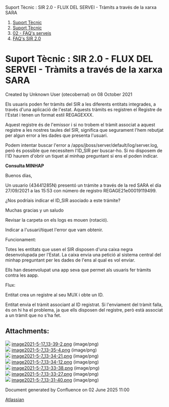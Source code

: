 Suport Tècnic : SIR 2.0 - FLUX DEL SERVEI - Tràmits a través de la xarxa SARA  

1.  [Suport Tècnic](index.md)
2.  [Suport Tècnic](13893782.md)
3.  [02 - FAQ's serveis](26313393.md)
4.  [FAQ's SIR 2.0](41523073.md)

Suport Tècnic : SIR 2.0 - FLUX DEL SERVEI - Tràmits a través de la xarxa SARA
=============================================================================

Created by Unknown User (otecobernal) on 08 October 2021

Els usuaris poden fer tràmits del SIR a les diferents entitats integrades, a través d'una aplicació de l'estat. Aquests tràmits es registren el Registre de l'Estat i tenen un format estil REGAGEXXX.

Aquest registre és de l'emissor i si no trobem el tràmit associat a aquest registre a les nostres taules del SIR, significa que segurament l'hem rebutjat per algun error a les dades que presenta l'usuari.

Podem intentar buscar l'error a /apps/jboss/server/default/log/server.log, però és possible que necessitem l'ID\_SIR per buscar-ho. Si no disposem de l'ID haurem d'obrir un tiquet al minhap preguntant si ens el poden indicar.  

**Consulta MINHAP**

Buenos días,

Un usuario (43441285N) presentó un trámite a través de la red SARA el día 27/09/2021 a las 15:53 con número de registro REGAGE21e00019119499.

¿Nos podríais indicar el ID\_SIR asociado a este trámite?

Muchas gracias y un saludo

  

Revisar la carpeta on els logs es mouen (rotació).

Indicar a l'usuari/tiquet l'error que vam obtenir.

  

Funcionament:

Totes les entitats que usen el SIR disposen d'una caixa negra desenvolupada per l'Estat. La caixa envia una petició al sistema central del minhap preguntant per les dades de l'ens al qual es vol enviar.

Ells han desenvolupat una app seva que permet als usuaris fer tràmits contra les aapp.

  

Flux:

Entitat crea un registre al seu MUX i obte un ID.

Entitat envia el tràmit associant al ID registrat. Si l'enviament del tràmit falla, és on hi ha el problema, ja que ells disposen del registre, però està associat a un tràmit que no s'ha fet.

Attachments:
------------

![](images/icons/bullet_blue.gif) [image2021-5-17\_13-39-2.png](attachments/61931820/61931821.png) (image/png)  
![](images/icons/bullet_blue.gif) [image2021-5-7\_13-35-4.png](attachments/61931820/61931822.png) (image/png)  
![](images/icons/bullet_blue.gif) [image2021-5-7\_13-34-21.png](attachments/61931820/61931823.png) (image/png)  
![](images/icons/bullet_blue.gif) [image2021-5-7\_13-34-12.png](attachments/61931820/61931824.png) (image/png)  
![](images/icons/bullet_blue.gif) [image2021-5-7\_13-33-38.png](attachments/61931820/61931825.png) (image/png)  
![](images/icons/bullet_blue.gif) [image2021-5-7\_13-33-27.png](attachments/61931820/61931826.png) (image/png)  
![](images/icons/bullet_blue.gif) [image2021-5-7\_13-31-40.png](attachments/61931820/61931827.png) (image/png)  

Document generated by Confluence on 02 June 2025 11:00

[Atlassian](http://www.atlassian.com/)